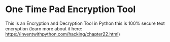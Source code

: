 # One Time Pad Encryption Tool

This is an Encryption and Decryption Tool in Python this is 100% secure text encryption (learn more about it here: https://inventwithpython.com/hacking/chapter22.html)